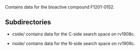 Contains data for the bioactive compound F1201-0152.

## Subdirectories

- cside/ contains data for the C-side search space on rv1908c.

- nside/ contains data for the N-side search space on rv1908c.

